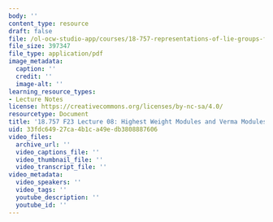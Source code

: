 ```yaml
---
body: ''
content_type: resource
draft: false
file: /ol-ocw-studio-app/courses/18-757-representations-of-lie-groups-fall-2023/mit18_757_f23_lec08.pdf
file_size: 397347
file_type: application/pdf
image_metadata:
  caption: ''
  credit: ''
  image-alt: ''
learning_resource_types:
- Lecture Notes
license: https://creativecommons.org/licenses/by-nc-sa/4.0/
resourcetype: Document
title: '18.757 F23 Lecture 08: Highest Weight Modules and Verma Modules'
uid: 33fdc649-27ca-4b1c-a49e-db3808887606
video_files:
  archive_url: ''
  video_captions_file: ''
  video_thumbnail_file: ''
  video_transcript_file: ''
video_metadata:
  video_speakers: ''
  video_tags: ''
  youtube_description: ''
  youtube_id: ''
---
```

